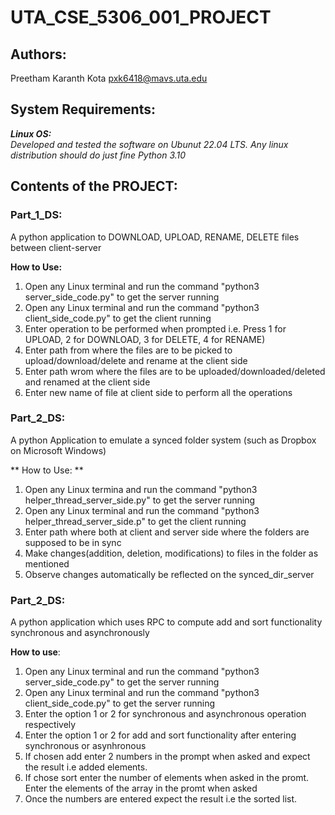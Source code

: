 # UTA_CSE_5306_001_PROJECT

## Authors:
Preetham Karanth Kota
pxk6418@mavs.uta.edu

## System Requirements:
_***Linux OS:***</br>
Developed and tested the software on Ubunut 22.04 LTS. Any linux distribution should do just fine
Python 3.10_

## Contents of the PROJECT:

### Part_1_DS:
A python application to DOWNLOAD, UPLOAD, RENAME, DELETE files between client-server </br>

**How to Use:**</br>
1. Open any Linux terminal and run the command "python3 server_side_code.py" to get the server running </br>
2. Open any Linux terminal and run the command "python3 client_side_code.py" to get the client running </br>
3. Enter operation to be performed when prompted i.e. Press 1 for UPLOAD, 2 for DOWNLOAD, 3 for DELETE, 4 for RENAME) </br>
4. Enter path from where the files are to be picked to upload/download/delete and rename at the client side </br>
5. Enter path wrom where the files are to be uploaded/downloaded/deleted and renamed at the client side </br>
6. Enter new name of file at client side to perform all the operations</br>

### Part_2_DS:
A python Application to emulate a synced folder system (such as Dropbox on Microsoft Windows)

** How to Use: ** </br>
1. Open any Linux termina and run the command "python3 helper_thread_server_side.py" to get the server running </br>
2. Open any Linux terminal and run the command "python3 helper_thread_server_side.p" to get the client running </br>
3. Enter path where both at client and server side where the folders are supposed to be in sync </br>
4. Make changes(addition, deletion, modifications) to files in the folder as mentioned </br>
5. Observe changes automatically be reflected on the synced_dir_server </br>

### Part_2_DS:
A python application which uses RPC to compute add and sort functionality synchronous and asynchronously

**How to use**: </br>
1. Open any Linux terminal and run the command "python3 server_side_code.py" to get the server running </br>
2. Open any Linux terminal and run the command "python3 client_side_code.py" to get the server running </br>
3. Enter the option 1 or 2 for synchronous and asynchronous operation respectively </br>
4. Enter the option 1 or 2 for add and sort functionality after entering synchronous or asynhronous</br>
5. If chosen add enter 2 numbers in the prompt when asked and expect the result i.e added elements.</br>
6. If chose sort enter the number of elements when asked in the promt. Enter the elements of the array in the promt when asked </br>
7. Once the numbers are entered expect the result i.e the sorted list.
